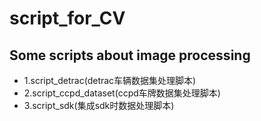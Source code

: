 # script_for_CV


## Some scripts about image processing
* 1.script_detrac(detrac车辆数据集处理脚本) 
* 2.script_ccpd_dataset(ccpd车牌数据集处理脚本)
* 3.script_sdk(集成sdk时数据处理脚本)
